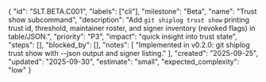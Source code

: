 {
  "id": "SLT.BETA.C001",
  "labels": ["cli"],
  "milestone": "Beta",
  "name": "Trust show subcommand",
  "description": "Add `git shiplog trust show` printing trust id, threshold, maintainer roster, and signer inventory (revoked flags) in table/JSON.",
  "priority": "P3",
  "impact": "quick insight into trust state",
  "steps": [],
  "blocked_by": [],
  "notes": [
    "Implemented in v0.2.0: git shiplog trust show with --json output and signer listing."
  ],
  "created": "2025-09-25",
  "updated": "2025-09-30",
  "estimate": "small",
  "expected_complexity": "low"
}
